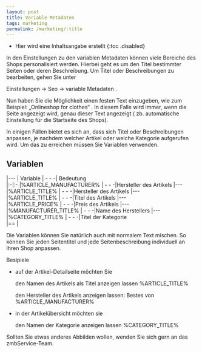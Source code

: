```yaml
---
layout: post
title: Variable Metadaten
tags: marketing
permalink: /marketing/:title
---
```


+ Hier wird eine Inhaltsangabe erstellt
{:toc .disabled}

In den Einstellungen zu den variablen Metadaten können viele Bereiche des Shops personalisiert werden. Hierbei geht es um den Titel bestimmter Seiten oder deren Beschreibung.
Um Titel oder Beschreibungen zu bearbeiten, gehen Sie unter

Einstellungen → Seo → variable Metadaten .

Nun haben Sie die Möglichkeit einen festen Text einzugeben, wie zum Beispiel: „Onlineshop for clothes“ . In diesem Falle wird immer, wenn die Seite angezeigt wird, genau dieser Text angezeigt ( zb. automatische Einstellung für die Startseite des Shops).

In einigen Fällen bietet es sich an, dass sich Titel oder Beschreibungen anpassen, je nachdem welcher Artikel oder welche Kategorie aufgerufen wird. Um das zu erreichen müssen Sie Variablen verwenden.

## Variablen

|---
|		Variable		| - - -|		    Bedeutung        	
|:-|:-
|%ARTICLE_MANUFACTURER%	| - - -|Hersteller des Artikels
|---    
|%ARTICLE_TITLE%		| - - -|Hersteller des Artikels
|---	    
|%ARTICLE_TITLE%		| - - -|Titel des Artikels
|---	        
|%ARTICLE_PRICE%		| - - -|Preis des Artikels
|---	        
|%MANUFACTURER_TITLE%	| - - -|Name des Herstellers
|---	        
|%CATEGORY_TITLE%		| - - -|Titel der Kategorie		    
|==
|

Die Variablen können Sie natürlich auch mit normalem Text mischen. So können Sie jeden Seitentitel und jede Seitenbeschreibung individuell an Ihren Shop anpassen.



Besipiele

- auf der Artikel-Detailseite möchten Sie

   den Namen des Artikels als Titel anzeigen lassen
       %ARTICLE_TITLE%

   den Hersteller des Artikels anzeigen lassen:
       Bestes von %ARTICLE_MANUFACTURER%


- in der Artikelübersicht möchten sie

   den Namen der Kategorie anzeigen lassen
       %CATEGORY_TITLE%

Sollten Sie etwas anderes Abbilden wollen, wenden Sie sich gern an das zmbService-Team.
